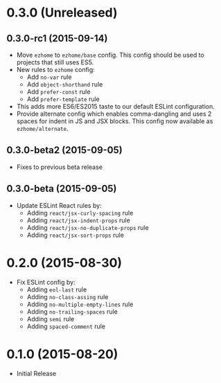 0.3.0 (Unreleased)
==================

0.3.0-rc1 (2015-09-14)
----------------------

* Move `ezhome` to `ezhome/base` config. This config should be used to projects
  that still uses ES5.
* New rules to `ezhome` config:
  * Add `no-var` rule
  * Add `object-shorthand` rule
  * Add `prefer-const` rule
  * Add `prefer-template` rule
* This adds more ES6/ES2015 taste to our default ESLint configuration.
* Provide alternate config which enables comma-dangling and uses 2 spaces for
  indent in JS and JSX blocks. This config now available as `ezhome/alternate`.

0.3.0-beta2 (2015-09-05)
------------------------

* Fixes to previous beta release

0.3.0-beta (2015-09-05)
-----------------------

* Update ESLint React rules by:
  * Adding `react/jsx-curly-spacing` rule
  * Adding `react/jsx-indent-props` rule
  * Adding `react/jsx-no-duplicate-props` rule
  * Adding `react/jsx-sort-props` rule

0.2.0 (2015-08-30)
==================

* Fix ESLint config by:
  * Adding `eol-last` rule
  * Adding `no-class-assing` rule
  * Adding `no-multiple-empty-lines` rule
  * Adding `no-trailing-spaces` rule
  * Adding `semi` rule
  * Adding `spaced-comment` rule

0.1.0 (2015-08-20)
==================

* Initial Release

